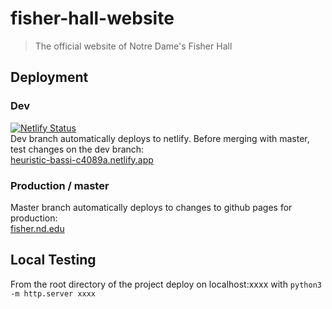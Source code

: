 # fisher-hall-website

> The official website of Notre Dame's Fisher Hall  

## Deployment

### Dev

[![Netlify Status](https://api.netlify.com/api/v1/badges/6217b79c-6d79-4549-bbff-457c334c9f1f/deploy-status)](https://app.netlify.com/sites/heuristic-bassi-c4089a/deploys)  
Dev branch automatically deploys to netlify. Before merging with master, test changes on the dev branch:  
[heuristic-bassi-c4089a.netlify.app](https://heuristic-bassi-c4089a.netlify.app/#/)  

### Production / master

Master branch automatically deploys to changes to github pages for production:  
[fisher.nd.edu](https://fisher.nd.edu/#/)  

## Local Testing

From the root directory of the project deploy on localhost:xxxx with `python3 -m http.server xxxx`
